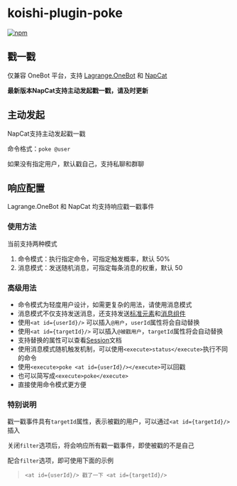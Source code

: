 # koishi-plugin-poke

[![npm](https://img.shields.io/npm/v/koishi-plugin-poke?style=flat-square)](https://www.npmjs.com/package/koishi-plugin-poke)

## 戳一戳

仅兼容 OneBot 平台，支持 [Lagrange.OneBot] 和 [NapCat]

**最新版本NapCat支持主动发起戳一戳，请及时更新**

## 主动发起

NapCat支持主动发起戳一戳

命令格式：`poke @user`

如果没有指定用户，默认戳自己，支持私聊和群聊

## 响应配置

Lagrange.OneBot 和 NapCat 均支持响应戳一戳事件


### 使用方法

当前支持两种模式

1. 命令模式：执行指定命令，可指定触发概率，默认 50%
2. 消息模式：发送随机消息，可指定每条消息的权重，默认 50

### 高级用法

- 命令模式为轻度用户设计，如需更复杂的用法，请使用消息模式
- 消息模式不仅支持发送消息，还支持发送[标准元素]和[消息组件]
- 使用`<at id={userId}/>` 可以插入`@用户`，`userId`属性将会自动替换
- 使用`<at id={targetId}/>` 可以插入`@被戳用户`，`targetId`属性将会自动替换
- 支持替换的属性可以查看[Session]文档
- 使用消息模式随机触发机制，可以使用`<execute>status</execute>`执行不同的命令
- 使用`<execute>poke <at id={userId}/></execute>`可以回戳
- 也可以简写成`<execute>poke</execute>`
- 直接使用命令模式更方便

### 特别说明

戳一戳事件具有`targetId`属性，表示被戳的用户，可以通过`<at id={targetId}/>`插入

关闭`filter`选项后，将会响应所有戳一戳事件，即使被戳的不是自己

配合`filter`选项，即可使用下面的示例

> `<at id={userId}/> 戳了一下 <at id={targetId}/>`

[Lagrange.OneBot]: https://lagrangedev.github.io/Lagrange.Doc/
[NapCat]: https://napcat.napneko.icu/
[标准元素]: https://koishi.chat/zh-CN/api/message/elements.html
[消息组件]: https://koishi.chat/zh-CN/api/message/components.html
[Session]: https://koishi.chat/zh-CN/api/core/session.html

